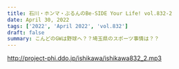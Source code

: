 ```yaml
---
title: 石川・ホンマ・ぶるんのBe-SIDE Your Life! vol.832-2
date: April 30, 2022
tags: ['2022', 'April 2022', 'vol.832']
draft: false
summary: こんどのGWは野球へ？？埼玉県のスポーツ事情は？？
---
```


http://project-phi.ddo.jp/ishikawa/ishikawa832_2.mp3
